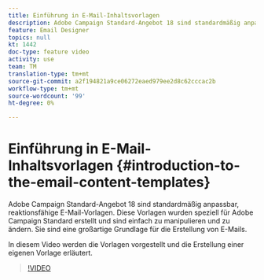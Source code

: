 ```yaml
---
title: Einführung in E-Mail-Inhaltsvorlagen
description: Adobe Campaign Standard-Angebot 18 sind standardmäßig anpassbar, reaktionsfähige E-Mail-Vorlagen.  Diese Vorlagen wurden speziell für Adobe Campaign Standard erstellt und sind einfach zu manipulieren und zu ändern. Sie sind eine großartige Grundlage für die Erstellung von E-Mails.
feature: Email Designer
topics: null
kt: 1442
doc-type: feature video
activity: use
team: TM
translation-type: tm+mt
source-git-commit: a2f194821a9ce06272eaed979ee2d8c62cccac2b
workflow-type: tm+mt
source-wordcount: '99'
ht-degree: 0%

---
```



# Einführung in E-Mail-Inhaltsvorlagen {#introduction-to-the-email-content-templates}

Adobe Campaign Standard-Angebot 18 sind standardmäßig anpassbar, reaktionsfähige E-Mail-Vorlagen. Diese Vorlagen wurden speziell für Adobe Campaign Standard erstellt und sind einfach zu manipulieren und zu ändern. Sie sind eine großartige Grundlage für die Erstellung von E-Mails.

In diesem Video werden die Vorlagen vorgestellt und die Erstellung einer eigenen Vorlage erläutert.

>[!VIDEO](https://video.tv.adobe.com/v/23106?quality=12)
